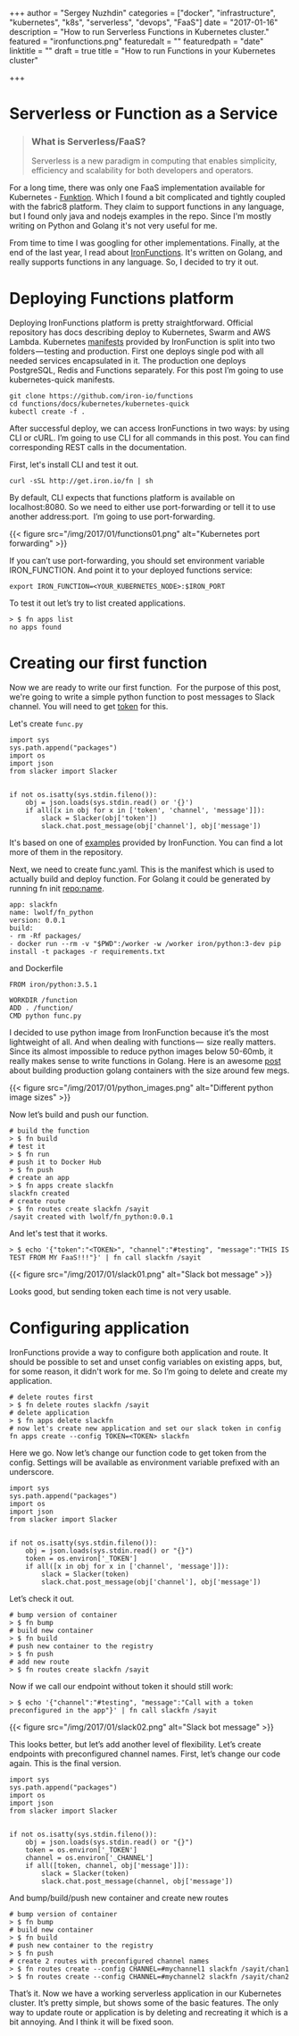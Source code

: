+++
author = "Sergey Nuzhdin"
categories = ["docker", "infrastructure", "kubernetes", "k8s", "serverless", "devops", "FaaS"]
date = "2017-01-16"
description = "How to run Serverless Functions in Kubernetes cluster."
featured = "ironfunctions.png"
featuredalt = ""
featuredpath = "date"
linktitle = ""
draft = true
title = "How to run Functions in your Kubernetes cluster"

+++

# Serverless or Function as a Service

> ### What is Serverless/FaaS?
>
> Serverless is a new paradigm in computing that enables simplicity, efficiency and scalability for both developers and operators.


For a long time, there was only one FaaS implementation available for Kubernetes - [Funktion](https://github.com/fabric8io/funktion).
 Which I found a bit complicated and tightly coupled with the fabric8 platform.
They claim to support functions in any language, but I found only java and nodejs examples in the repo.
Since I'm mostly writing on Python and Golang it's not very useful for me.

From time to time I was googling for other implementations.
Finally, at the end of the last year, I read about [IronFunctions](https://github.com/iron-io/functions).
It's written on Golang, and really supports functions in any language.
So, I decided to try it out.


# Deploying Functions platform


Deploying IronFunctions platform is pretty straightforward.
 Official repository has docs describing deploy to Kubernetes, Swarm and AWS Lambda.
Kubernetes [manifests](https://github.com/iron-io/functions/tree/master/docs/kubernetes)
provided by IronFunction is split into two folders — testing and production.
First one deploys single pod with all needed services encapsulated in it. The production one deploys PostgreSQL, Redis and Functions separately.
For this post I’m going to use kubernetes-quick manifests.


```
git clone https://github.com/iron-io/functions
cd functions/docs/kubernetes/kubernetes-quick
kubectl create -f .
```

After successful deploy, we can access IronFunctions in two ways: by using CLI or cURL.
 I’m going to use CLI for all commands in this post. You can find corresponding REST calls in the documentation.

First, let's install CLI and test it out.

```
curl -sSL http://get.iron.io/fn | sh
```

By default, CLI expects that functions platform is available on localhost:8080.
 So we need to either use port-forwarding or tell it to use another address:port. 
I’m going to use port-forwarding.


{{< figure src="/img/2017/01/functions01.png" alt="Kubernetes port forwarding" >}}

If you can’t use port-forwarding, you should set environment variable IRON_FUNCTION.
 And point it to your deployed functions service:

```
export IRON_FUNCTION=<YOUR_KUBERNETES_NODE>:$IRON_PORT
```

To test it out let’s try to list created applications.

```
> $ fn apps list
no apps found
```


# Creating our first function
 
Now we are ready to write our first function. 
For the purpose of this post, we're going to write a simple python function
to post messages to Slack channel. You will need to get [token](https://medium.com/r/?url=https%3A%2F%2Fapi.slack.com%2Fdocs%2Foauth-test-tokens) for this.


Let's create `func.py`

```
import sys
sys.path.append("packages")
import os
import json
from slacker import Slacker


if not os.isatty(sys.stdin.fileno()):
    obj = json.loads(sys.stdin.read() or '{}')
    if all([x in obj for x in ['token', 'channel', 'message']]):
        slack = Slacker(obj['token'])
        slack.chat.post_message(obj['channel'], obj['message'])

```


It's based on one of [examples](https://github.com/iron-io/functions/tree/master/examples/hello/python) provided by IronFunction.
You can find a lot more of them in the repository.

Next, we need to create func.yaml.
This is the manifest which is used to actually build and deploy function.
For Golang it could be generated by running fn init <repo:name>.




```
app: slackfn
name: lwolf/fn_python
version: 0.0.1
build:
- rm -Rf packages/
- docker run --rm -v "$PWD":/worker -w /worker iron/python:3-dev pip install -t packages -r requirements.txt

```

and Dockerfile

```
FROM iron/python:3.5.1

WORKDIR /function
ADD . /function/
CMD python func.py

```

I decided to use python image from IronFunction because it’s the most lightweight of all.
 And when dealing with functions —  size really matters.
 Since its almost impossible to reduce python images below 50-60mb, it really makes sense to write functions in Golang.
 Here is an awesome [post](http://blog.charmes.net/2014/11/release-go-code-and-others-via-docker.html) about building production golang containers with the size around few megs.


{{< figure src="/img/2017/01/python_images.png" alt="Different python image sizes" >}}


Now let’s build and push our function.

```
# build the function
> $ fn build
# test it
> $ fn run
# push it to Docker Hub
> $ fn push
# create an app
> $ fn apps create slackfn
slackfn created
# create route
> $ fn routes create slackfn /sayit
/sayit created with lwolf/fn_python:0.0.1
```

And let's test that it works.

```
> $ echo '{"token":"<TOKEN>", "channel":"#testing", "message":"THIS IS TEST FROM MY FaaS!!!"}' | fn call slackfn /sayit
```

{{< figure src="/img/2017/01/slack01.png" alt="Slack bot message" >}}

Looks good, but sending token each time is not very usable.


# Configuring application

IronFunctions provide a way to configure both application and route. It should be possible to set and unset config variables on existing apps, but, for some reason, it didn't work for me. So I’m going to delete and create my application.


```
# delete routes first
> $ fn delete routes slackfn /sayit
# delete application
> $ fn apps delete slackfn
# now let's create new application and set our slack token in config
fn apps create --config TOKEN=<TOKEN> slackfn
```

Here we go. Now let’s change our function code to get token from the config. Settings will be available as environment variable prefixed with an underscore.


```
import sys
sys.path.append("packages")
import os
import json
from slacker import Slacker


if not os.isatty(sys.stdin.fileno()):
    obj = json.loads(sys.stdin.read() or "{}")
    token = os.environ['_TOKEN']
    if all([x in obj for x in ['channel', 'message']]):
        slack = Slacker(token)
        slack.chat.post_message(obj['channel'], obj['message'])
```


Let’s check it out.

```
# bump version of container
> $ fn bump
# build new container
> $ fn build
# push new container to the registry
> $ fn push
# add new route
> $ fn routes create slackfn /sayit
```


Now if we call our endpoint without token it should still work:

```
> $ echo '{"channel":"#testing", "message":"Call with a token preconfigured in the app"}' | fn call slackfn /sayit
```

{{< figure src="/img/2017/01/slack02.png" alt="Slack bot message" >}}


This looks better, but let’s add another level of flexibility. Let’s create endpoints with preconfigured channel names.
First, let’s change our code again. This is the final version.


```
import sys
sys.path.append("packages")
import os
import json
from slacker import Slacker


if not os.isatty(sys.stdin.fileno()):
    obj = json.loads(sys.stdin.read() or "{}")
    token = os.environ['_TOKEN']
    channel = os.environ['_CHANNEL']
    if all([token, channel, obj['message']]):
        slack = Slacker(token)
        slack.chat.post_message(channel, obj['message'])
```

And bump/build/push new container and create new routes

```
# bump version of container
> $ fn bump
# build new container
> $ fn build
# push new container to the registry
> $ fn push
# create 2 routes with preconfigured channel names
> $ fn routes create --config CHANNEL=#mychannel1 slackfn /sayit/chan1
> $ fn routes create --config CHANNEL=#mychannel2 slackfn /sayit/chan2

```


That’s it.
Now we have a working serverless application in our Kubernetes cluster.
It’s pretty simple, but shows some of the basic features.
The only way to update route or application is by deleting and recreating it which is a bit annoying.
And I think it will be fixed soon.